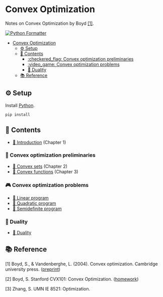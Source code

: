 # Convex Optimization
Notes on Convex Optimization by Boyd [[1]](#BV04).

[![Python Formatter](https://img.shields.io/badge/Python_Formatter-ruff-black?style=flat-square)](https://github.com/astral-sh/ruff)


- [Convex Optimization](#convex-optimization)
  - [:gear: Setup](#gear-setup)
  - [:scroll: Contents](#scroll-contents)
    - [:checkered\_flag: Convex optimization preliminaries](#checkered_flag-convex-optimization-preliminaries)
    - [:video\_game: Convex optimization problems](#video_game-convex-optimization-problems)
    - [:dna: Duality](#dna-duality)
  - [:books: Reference](#books-reference)


## :gear: Setup
Install [Python](https://www.python.org/downloads/).
```shell
pip install
```

## :scroll: Contents

- [:book: Introduction](1.%20Introduction/) (Chapter 1)

### :checkered_flag: Convex optimization preliminaries

- [:book: Convex sets](2.%20Convex%20sets/) (Chapter 2)
- [:book: Convex functions](3.%20Convex%20functions/) (Chapter 3)

### :video_game: Convex optimization problems

- [:book: Linear program]()
- [:book: Quadratic program]()
- [:book: Semidefinite program]()
  
### :dna: Duality

- [:book: Duality](5-1.%20Duality/)


## :books: Reference
<a id="BV04">[1]</a> 
Boyd, S., & Vandenberghe, L. (2004). Convex optimization. Cambridge university press. ([preprint](https://web.stanford.edu/~boyd/cvxbook/bv_cvxbook.pdf))

[2] Boyd, S. Stanford CVX101: Convex Optimization. ([homework](https://github.com/NoamGit/CVX101-HW-with-python))

[3] Zhang, S. UMN IE 8521: Optimization.
